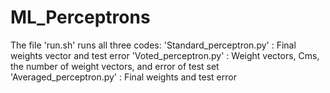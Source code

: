 # ML_Perceptrons

The file 'run.sh' runs all three codes:
'Standard_perceptron.py' : Final weights vector and test error
'Voted_perceptron.py'    : Weight vectors, Cms, the number of weight vectors, and error of test set
'Averaged_perceptron.py' : Final weights and test error
